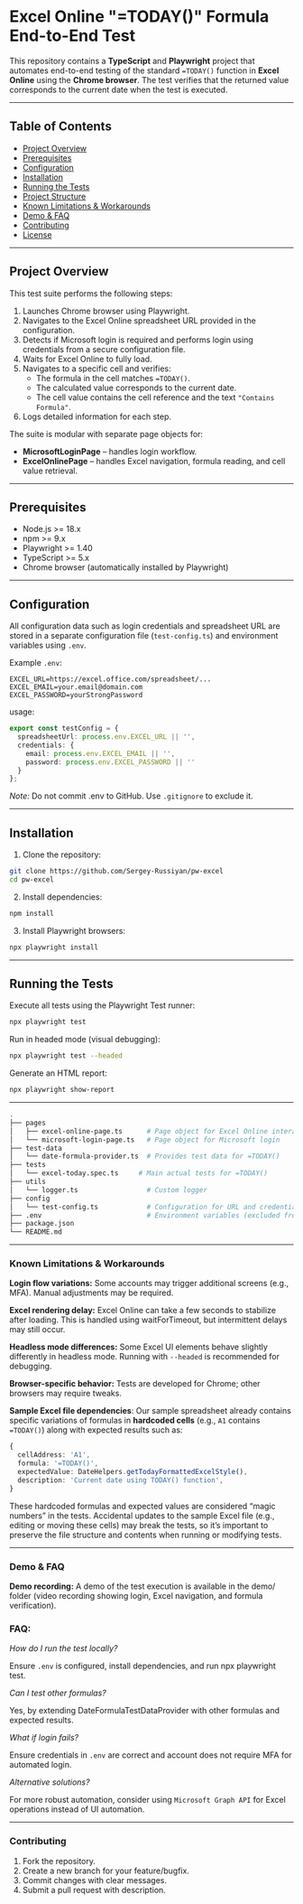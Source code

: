 # Excel Online "=TODAY()" Formula End-to-End Test

This repository contains a **TypeScript** and **Playwright** project that automates end-to-end testing of the standard `=TODAY()` function in **Excel Online** using the **Chrome browser**. The test verifies that the returned value corresponds to the current date when the test is executed.

---

## Table of Contents
- [Project Overview](#project-overview)
- [Prerequisites](#prerequisites)
- [Configuration](#configuration)
- [Installation](#installation)
- [Running the Tests](#running-the-tests)
- [Project Structure](#project-structure)
- [Known Limitations & Workarounds](#known-limitations--workarounds)
- [Demo & FAQ](#demo--faq)
- [Contributing](#contributing)
- [License](#license)

---

## Project Overview

This test suite performs the following steps:

1. Launches Chrome browser using Playwright.
2. Navigates to the Excel Online spreadsheet URL provided in the configuration.
3. Detects if Microsoft login is required and performs login using credentials from a secure configuration file.
4. Waits for Excel Online to fully load.
5. Navigates to a specific cell and verifies:
   - The formula in the cell matches `=TODAY()`.
   - The calculated value corresponds to the current date.
   - The cell value contains the cell reference and the text `"Contains Formula"`.
6. Logs detailed information for each step.

The suite is modular with separate page objects for:
- **MicrosoftLoginPage** – handles login workflow.
- **ExcelOnlinePage** – handles Excel navigation, formula reading, and cell value retrieval.

---

## Prerequisites

- Node.js >= 18.x
- npm >= 9.x
- Playwright >= 1.40
- TypeScript >= 5.x
- Chrome browser (automatically installed by Playwright)

---

## Configuration

All configuration data such as login credentials and spreadsheet URL are stored in a separate configuration file (`test-config.ts`) and environment variables using `.env`.

Example `.env`:

```env
EXCEL_URL=https://excel.office.com/spreadsheet/...
EXCEL_EMAIL=your.email@domain.com
EXCEL_PASSWORD=yourStrongPassword
```
usage:

```ts
export const testConfig = {
  spreadsheetUrl: process.env.EXCEL_URL || '',
  credentials: {
    email: process.env.EXCEL_EMAIL || '',
    password: process.env.EXCEL_PASSWORD || ''
  }
};
```

*Note:* Do not commit .env to GitHub. Use `.gitignore` to exclude it.

---

## Installation

1. Clone the repository:

```bash
git clone https://github.com/Sergey-Russiyan/pw-excel
cd pw-excel
```

2. Install dependencies:

```bash
npm install
```

3. Install Playwright browsers:

```bash
npx playwright install
```

---

## Running the Tests

Execute all tests using the Playwright Test runner:

```bash
npx playwright test
```

Run in headed mode (visual debugging):
```bash
npx playwright test --headed
```

Generate an HTML report:
```bash
npx playwright show-report
```

---

```bash
.
├── pages
│   ├── excel-online-page.ts      # Page object for Excel Online interactions
│   └── microsoft-login-page.ts   # Page object for Microsoft login
├── test-data
│   └── date-formula-provider.ts  # Provides test data for =TODAY()
├── tests
│   └── excel-today.spec.ts     # Main actual tests for =TODAY()
├── utils
│   └── logger.ts                 # Custom logger
├── config
│   └── test-config.ts            # Configuration for URL and credentials
├── .env                          # Environment variables (excluded from Git)
├── package.json
└── README.md

```

---

### Known Limitations & Workarounds

**Login flow variations:** Some accounts may trigger additional screens (e.g., MFA). Manual adjustments may be required.

**Excel rendering delay:** Excel Online can take a few seconds to stabilize after loading. This is handled using waitForTimeout, but intermittent delays may still occur.

**Headless mode differences:** Some Excel UI elements behave slightly differently in headless mode. Running with `--headed` is recommended for debugging.

**Browser-specific behavior:** Tests are developed for Chrome; other browsers may require tweaks.

 **Sample Excel file dependencies**: Our sample spreadsheet already contains specific variations of formulas in **hardcoded cells** (e.g., `A1` contains `=TODAY()`) along with expected results such as:


```ts
{
  cellAddress: 'A1',
  formula: '=TODAY()',
  expectedValue: DateHelpers.getTodayFormattedExcelStyle(),
  description: 'Current date using TODAY() function',
}
```
These hardcoded formulas and expected values are considered “magic numbers” in the tests. Accidental updates to the sample Excel file (e.g., editing or moving these cells) may break the tests, so it’s important to preserve the file structure and contents when running or modifying tests.

---

### Demo & FAQ

**Demo recording:** A demo of the test execution is available in the demo/ folder (video recording showing login, Excel navigation, and formula verification).

### FAQ:

*How do I run the test locally?*

Ensure `.env` is configured, install dependencies, and run npx playwright test.


*Can I test other formulas?*

Yes, by extending DateFormulaTestDataProvider with other formulas and expected results.


*What if login fails?*

Ensure credentials in `.env` are correct and account does not require MFA for automated login.


*Alternative solutions?*

For more robust automation, consider using `Microsoft Graph API` for Excel operations instead of UI automation.

---

### Contributing

1. Fork the repository.
2. Create a new branch for your feature/bugfix.
3. Commit changes with clear messages.
4. Submit a pull request with description.
